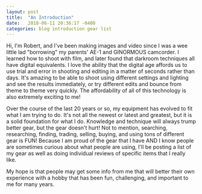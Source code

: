 ```yaml
---
layout: post
title:  "An Introduction"
date:   2018-06-11 20:36:17 -0400
categories: blog introduction gear list
---
```

Hi, I'm Robert, and I've been making images and video since I was a wee little lad "borrowing" my parents' AE-1 and GINORMOUS camcorder.  I learned how to shoot with film, and later found that darkroom techniques all have digital equivalents.  I love the ability that the digital age affords us to use trial and error in shooting and editing in a matter of seconds rather than days.  It's amazing to be able to shoot using different settings and lighting and see the results immediately, or try different edits and bounce from theme to theme very quickly.  The affordability of all of this technology is also extremely exciting to me! 

Over the course of the last 20 years or so, my equipment has evolved to fit what I am trying to do.  It's not all the newest or latest and greatest, but it is a solid foundation for what I do.  Knowledge and technique will always trump better gear, but the gear doesn't hurt!  Not to mention, searching, researching, finding, trading, selling, buying, and using tons of different gear is FUN!  Because I am proud of the gear that I have AND I know people are sometimes curious about what people are using, I'll be posting a list of my gear as well as doing individual reviews of specific items that I really like.  

My hope is that people may get some info from me that will better their own experience with a hobby that has been fun, challenging, and important to me for many years.
